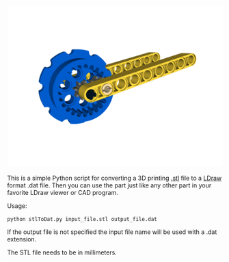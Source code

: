 
![Image of Custom Part](m8043b.png)

This is a simple Python script for converting a 3D printing [.stl](https://en.wikipedia.org/wiki/STL_%28file_format%29)
file to a [LDraw](http://www.ldraw.org/article/218) format .dat file. Then you can use the part just like any other part in
your favorite LDraw viewer or CAD program.

Usage:

```
python stlToDat.py input_file.stl output_file.dat
```

If the output file is not specified the input file name will be used with a .dat extension.

The STL file needs to be in millimeters.
